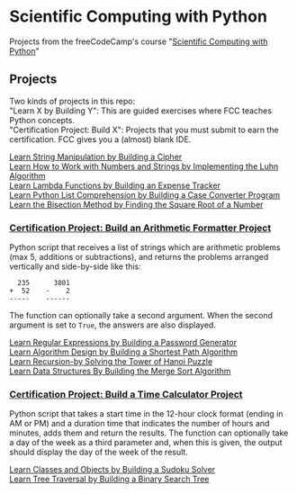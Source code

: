 # Scientific Computing with Python
Projects from the freeCodeCamp's course "[Scientific Computing with Python](https://www.freecodecamp.org/learn/scientific-computing-with-python/)"

## Projects  
Two kinds of projects in this repo:  
"Learn X by Building Y": This are guided exercises where FCC teaches Python concepts.  
"Certification Project: Build X": Projects that you must submit to earn the certification. FCC gives you a (almost) blank IDE.  

[Learn String Manipulation by Building a Cipher](https://github.com/giuseppedebiase/Scientific_Computing_with_Python/blob/main/Projects/1_vigenere.py)  
[Learn How to Work with Numbers and Strings by Implementing the Luhn Algorithm](https://github.com/giuseppedebiase/Scientific_Computing_with_Python/blob/main/Projects/2_luhn.py)  
[Learn Lambda Functions by Building an Expense Tracker](https://github.com/giuseppedebiase/Scientific_Computing_with_Python/blob/main/Projects/3_expense_tracker.py)  
[Learn Python List Comprehension by Building a Case Converter Program](https://github.com/giuseppedebiase/Scientific_Computing_with_Python/blob/main/Projects/4_case_converter.py)  
[Learn the Bisection Method by Finding the Square Root of a Number](https://github.com/giuseppedebiase/Scientific_Computing_with_Python/blob/main/Projects/5_square_root.py)

### [Certification Project: Build an Arithmetic Formatter Project](https://github.com/giuseppedebiase/Scientific_Computing_with_Python/blob/main/Projects/6_cert_arithmetic_formatter.py)
Python script that receives a list of strings which are arithmetic problems (max 5, additions or subtractions), and returns the problems arranged vertically and side-by-side like this:
```
  235      3801
+  52    -    2
-----    ------
```
The function can optionally take a second argument. When the second argument is set to `True`, the answers are also displayed.

[Learn Regular Expressions by Building a Password Generator](https://github.com/giuseppedebiase/Scientific_Computing_with_Python/blob/main/Projects/7_password_generator.py)  
[Learn Algorithm Design by Building a Shortest Path Algorithm](https://github.com/giuseppedebiase/Scientific_Computing_with_Python/blob/main/Projects/8_shortest_path.py)  
[Learn Recursion-by Solving the Tower of Hanoi Puzzle](https://github.com/giuseppedebiase/Scientific_Computing_with_Python/blob/main/Projects/9_recursive_hanoi.py)  
[Learn Data Structures By Building the Merge Sort Algorithm](https://github.com/giuseppedebiase/Scientific_Computing_with_Python/blob/main/Projects/10_merge_sort.py)  

### [Certification Project: Build a Time Calculator Project](https://github.com/giuseppedebiase/Scientific_Computing_with_Python/blob/main/Projects/11_cert_time_calculator.py)  
Python script that takes a start time in the 12-hour clock format (ending in AM or PM) and a duration time that indicates the number of hours and minutes,
adds them and return the results. The function can optionally take a day of the week as a third parameter and, when this is given, the output should display
the day of the week of the result.  

[Learn Classes and Objects by Building a Sudoku Solver](https://github.com/giuseppedebiase/Scientific_Computing_with_Python/blob/main/Projects/12_sudoku_solver.py)  
[Learn Tree Traversal by Building a Binary Search Tree](https://github.com/giuseppedebiase/Scientific_Computing_with_Python/blob/main/Projects/13_binary_search_tree.py)
